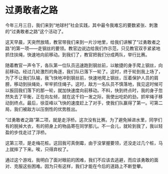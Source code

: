 # 过勇敢者之路

今年三月三日，我们来到“地球村”社会实践，其中最令我难忘的要数紧张、刺激的“过勇敢者之路”这个活动了。

这天早晨，天突然放晴，教官带我们来到一片沙地里，给我们讲解了“过勇敢者之路”的第一项——走钢丝的要领。教官边说边给我们作示范，只见教官双手紧紧地抓住扶绳，快速地向前移动。到我们了，教官把我们分成两队，举行比赛。

随着教官一声令下，各队第一位队员迅速跑到钢丝前，以敏捷的身手爬上钢丝，向前移动。经过几轮激烈的角逐，我们队已落下一轮了。这时，终于轮到我上场了，为了不让我们队输，我飞快地冲到钢丝前，快速地爬上钢丝，压着保护人员的肩膀，移动到扶绳处，牢牢抓住绳子。这时，敌方一名队员不慎落地，我见这时候可以扳回我们落下的那一轮，就加快速度向前移动。不料，快到终点时，我的身子忽然失去了平衡，正在向左倾，就在这千钧一发之际，我使出吃奶的劲，抓牢绳子移动到终点。最后，徐亚峰以飞快的速度赶上了对手，使我们队赢得了第一。可第二局，我们被敌方以压倒性的优势胜出。

“过勇敢者之路”第二项，就是走浮桥。这次没有比赛。为了避免掉进水里，同学们有的脱掉大衣，有的把身上的物品寄在同学那儿。不一会儿，就轮到我了，我以轻盈的步伐走过了浮桥。

这第三项，是走梅花桩。这回我可真倒霉，由于没掌握要领，还没走过几个桩，马上就摔了下来。唉，只得弃权了。

通过这个游戏，我明白了面对眼前的困难，我们不应该去逃避，而应该勇敢的面对、克服这些困难。因为只有这样，我们才能在今后的道路上不断登攀。
